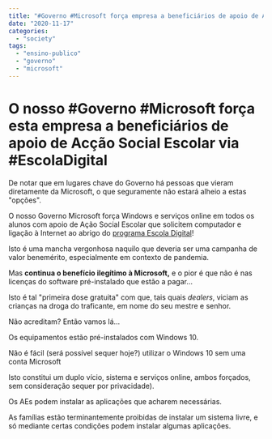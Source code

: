 ```yaml
---
title: "#Governo #Microsoft força empresa a beneficiários de apoio de Acção Social Escolar via #EscolaDigital"
date: "2020-11-17"
categories: 
  - "society"
tags: 
  - "ensino-publico"
  - "governo"
  - "microsoft"
---
```


# O nosso #Governo #Microsoft força esta empresa a beneficiários de apoio de Acção Social Escolar via #EscolaDigital

De notar que em lugares chave do Governo há pessoas que vieram diretamente da Microsoft, o que seguramente não estará alheio a estas "opções".

O nosso Governo Microsoft força Windows e serviços online em todos os alunos com apoio de Ação Social Escolar que solicitem computador e ligação à Internet ao abrigo do [programa Escola Digital](https://docs.google.com/file/d/1CU08U-gA3mgktbludpxZPnwAV3cETZhe/view)!

Isto é uma mancha vergonhosa naquilo que deveria ser uma campanha de valor benemérito, especialmente em contexto de pandemia.

Mas **continua o benefício ilegítimo à Microsoft,** e o pior é que não é nas licenças do software pré-instalado que estão a pagar…

Isto é tal "primeira dose gratuita" com que, tais quais _dealers_, viciam as crianças na droga do traficante, em nome do seu mestre e senhor.

Não acreditam? Então vamos lá…

Os equipamentos estão pré-instalados com Windows 10.

Não é fácil (será possível sequer hoje?) utilizar o Windows 10 sem uma conta Microsoft

Isto constitui um duplo vício, sistema e serviços online, ambos forçados, sem consideração sequer por privacidade).

Os AEs podem instalar as aplicações que acharem necessárias.

As famílias estão terminantemente proibidas de instalar um sistema livre, e só mediante certas condições podem instalar algumas aplicações.
